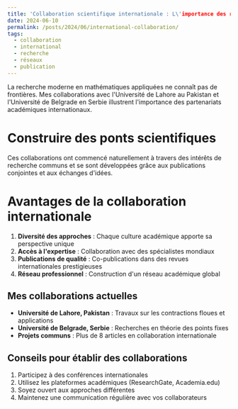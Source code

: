 ```yaml
---
title: 'Collaboration scientifique internationale : L\'importance des réseaux de recherche'
date: 2024-06-10
permalink: /posts/2024/06/international-collaboration/
tags:
  - collaboration
  - international
  - recherche
  - réseaux
  - publication
---
```


La recherche moderne en mathématiques appliquées ne connaît pas de frontières. Mes collaborations avec l'Université de Lahore au Pakistan et l'Université de Belgrade en Serbie illustrent l'importance des partenariats académiques internationaux.

Construire des ponts scientifiques
======

Ces collaborations ont commencé naturellement à travers des intérêts de recherche communs et se sont développées grâce aux publications conjointes et aux échanges d'idées.

Avantages de la collaboration internationale
======

1. **Diversité des approches** : Chaque culture académique apporte sa perspective unique
2. **Accès à l'expertise** : Collaboration avec des spécialistes mondiaux
3. **Publications de qualité** : Co-publications dans des revues internationales prestigieuses
4. **Réseau professionnel** : Construction d'un réseau académique global

Mes collaborations actuelles
------

- **Université de Lahore, Pakistan** : Travaux sur les contractions floues et applications
- **Université de Belgrade, Serbie** : Recherches en théorie des points fixes
- **Projets communs** : Plus de 8 articles en collaboration internationale

Conseils pour établir des collaborations
------

1. Participez à des conférences internationales
2. Utilisez les plateformes académiques (ResearchGate, Academia.edu)
3. Soyez ouvert aux approches différentes
4. Maintenez une communication régulière avec vos collaborateurs
